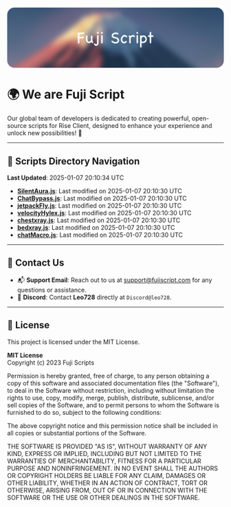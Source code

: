 ![Banner](.github/b.webp)

# 🌍 **We are Fuji Script**

Our global team of developers is dedicated to creating powerful, open-source scripts for Rise Client, designed to enhance your experience and unlock new possibilities! 🌟

---
<!-- SCRIPTS_NAVIGATION_START -->
## 📂 **Scripts Directory Navigation**

**Last Updated**: 2025-01-07 20:10:34 UTC

- **[SilentAura.js](scripts/SilentAura.js)**: Last modified on 2025-01-07 20:10:30 UTC
- **[ChatBypass.js](scripts/ChatBypass.js)**: Last modified on 2025-01-07 20:10:30 UTC
- **[jetpackFly.js](scripts/jetpackFly.js)**: Last modified on 2025-01-07 20:10:30 UTC
- **[velocityHylex.js](scripts/velocityHylex.js)**: Last modified on 2025-01-07 20:10:30 UTC
- **[chestxray.js](scripts/chestxray.js)**: Last modified on 2025-01-07 20:10:30 UTC
- **[bedxray.js](scripts/bedxray.js)**: Last modified on 2025-01-07 20:10:30 UTC
- **[chatMacro.js](scripts/chatMacro.js)**: Last modified on 2025-01-07 20:10:30 UTC

<!-- SCRIPTS_NAVIGATION_END -->

---

## 💬 **Contact Us**  
- 📬 **Support Email**: Reach out to us at [support@fujiscript.com](mailto:support@fujiscript.com) for any questions or assistance.  
- 💬 **Discord**: Contact **Leo728** directly at `Discord@leo728`.

---

## 📜 **License**

This project is licensed under the MIT License.  

**MIT License**  
Copyright (c) 2023 Fuji Scripts  

Permission is hereby granted, free of charge, to any person obtaining a copy of this software and associated documentation files (the "Software"), to deal in the Software without restriction, including without limitation the rights to use, copy, modify, merge, publish, distribute, sublicense, and/or sell copies of the Software, and to permit persons to whom the Software is furnished to do so, subject to the following conditions:  

The above copyright notice and this permission notice shall be included in all copies or substantial portions of the Software.  

THE SOFTWARE IS PROVIDED "AS IS", WITHOUT WARRANTY OF ANY KIND, EXPRESS OR IMPLIED, INCLUDING BUT NOT LIMITED TO THE WARRANTIES OF MERCHANTABILITY, FITNESS FOR A PARTICULAR PURPOSE AND NONINFRINGEMENT. IN NO EVENT SHALL THE AUTHORS OR COPYRIGHT HOLDERS BE LIABLE FOR ANY CLAIM, DAMAGES OR OTHER LIABILITY, WHETHER IN AN ACTION OF CONTRACT, TORT OR OTHERWISE, ARISING FROM, OUT OF OR IN CONNECTION WITH THE SOFTWARE OR THE USE OR OTHER DEALINGS IN THE SOFTWARE.  
